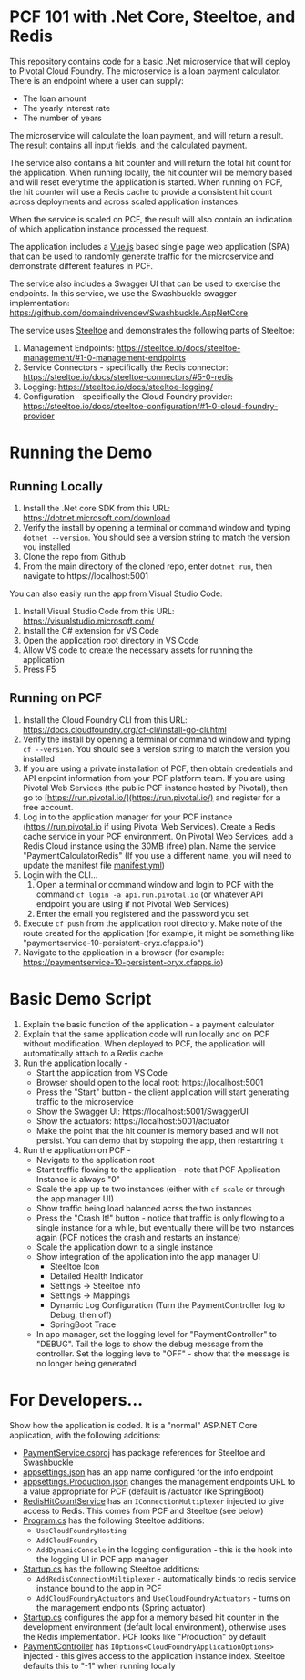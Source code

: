 # PCF 101 with .Net Core, Steeltoe, and Redis
This repository contains code for a basic .Net microservice that will deploy to Pivotal Cloud Foundry. The microservice is a loan payment calculator. There is an endpoint where a user can supply:

- The loan amount
- The yearly interest rate
- The number of years

The microservice will calculate the loan payment, and will return a result. The result contains all input fields, and the calculated payment.

The service also contains a hit counter and will return the total hit count for the application. When running locally, the hit counter will be memory based and will reset everytime the application is started. When running on PCF, the hit counter will use a Redis cache to provide a consistent hit count across deployments and across scaled application instances.

When the service is scaled on PCF, the result will also contain an indication of which application instance processed the request.

The application includes a [Vue.js](https://vuejs.org/) based single page web application (SPA) that can be used to randomly generate traffic for the microservice and demonstrate different features in PCF.

The service also includes a Swagger UI that can be used to exercise the endpoints. In this service, we use the Swashbuckle swagger implementation: https://github.com/domaindrivendev/Swashbuckle.AspNetCore

The service uses [Steeltoe](https://steeltoe.io/) and demonstrates the following parts of Steeltoe:

1. Management Endpoints: https://steeltoe.io/docs/steeltoe-management/#1-0-management-endpoints
1. Service Connectors - specifically the Redis connector: https://steeltoe.io/docs/steeltoe-connectors/#5-0-redis
1. Logging: https://steeltoe.io/docs/steeltoe-logging/
1. Configuration - specifically the Cloud Foundry provider: https://steeltoe.io/docs/steeltoe-configuration/#1-0-cloud-foundry-provider

# Running the Demo

## Running Locally

1. Install the .Net core SDK from this URL: https://dotnet.microsoft.com/download
1. Verify the install by opening a terminal or command window and typing `dotnet --version`. You should see a version string to match the version you installed
1. Clone the repo from Github
1. From the main directory of the cloned repo, enter `dotnet run`, then navigate to https://localhost:5001

You can also easily run the app from Visual Studio Code:

1. Install Visual Studio Code from this URL: https://visualstudio.microsoft.com/
1. Install the C# extension for VS Code
1. Open the application root directory in VS Code
1. Allow VS code to create the necessary assets for running the application
1. Press F5

## Running on PCF

1. Install the Cloud Foundry CLI from this URL: https://docs.cloudfoundry.org/cf-cli/install-go-cli.html
1. Verify the install by opening a terminal or command window and typing `cf --version`. You should see a version string to match the version you installed
1. If you are using a private installation of PCF, then obtain credentials and API enpoint information from your PCF platform team. If you are using Pivotal Web Services (the public PCF instance hosted by Pivotal), then go to [https://run.pivotal.io/](https://run.pivotal.io/) and register for a free account.
1. Log in to the application manager for your PCF instance (https://run.pivotal.io if using Pivotal Web Services). Create a Redis cache service in your PCF environment. On Pivotal Web Services, add a Redis Cloud instance using the 30MB (free) plan. Name the service "PaymentCalculatorRedis" (If you use a different name, you will need to update the manifest file [manifest.yml](manifest.yml))
1. Login with the CLI...
    1. Open a terminal or command window and login to PCF with the command `cf login -a api.run.pivotal.io` (or whatever API endpoint you are using if not Pivotal Web Services)
    1. Enter the email you registered and the password you set
1. Execute `cf push` from the application root directory. Make note of the route created for the application (for example, it might be something like "paymentservice-10-persistent-oryx.cfapps.io")
1. Navigate to the application in a browser (for example: https://paymentservice-10-persistent-oryx.cfapps.io)

# Basic Demo Script

1. Explain the basic function of the application - a payment calculator
1. Explain that the same application code will run locally and on PCF without modification. When deployed to PCF, the application will automatically attach to a Redis cache
1. Run the application locally -
    - Start the application from VS Code
    - Browser should open to the local root: https://localhost:5001
    - Press the "Start" button - the client application will start generating traffic to the microservice
    - Show the Swagger UI: https://localhost:5001/SwaggerUI
    - Show the actuators: https://localhost:5001/actuator
    - Make the point that the hit counter is memory based and will not persist. You can demo that by stopping the app, then restartring it
1. Run the application on PCF -
    - Navigate to the application root
    - Start traffic flowing to the application - note that PCF Application Instance is always "0"
    - Scale the app up to two instances (either with `cf scale` or through the app manager UI)
    - Show traffic being load balanced acrss the two instances
    - Press the "Crash It!" button - notice that traffic is only flowing to a single instance for a while, but eventually there will be two instances again (PCF notices the crash and restarts an instance)
    - Scale the application down to a single instance
    - Show integration of the application into the app manager UI
        - Steeltoe Icon
        - Detailed Health Indicator
        - Settings -> Steeltoe Info
        - Settings -> Mappings
        - Dynamic Log Configuration (Turn the PaymentController log to Debug, then off)
        - SpringBoot Trace
    - In app manager, set the logging level for "PaymentController" to "DEBUG". Tail the logs to show the debug message from the controller. Set the logging leve to "OFF" - show that the message is no longer being generated

# For Developers...
Show how the application is coded. It is a "normal" ASP.NET Core application, with the following additions:

- [PaymentService.csproj](PaymentService.csproj) has package references for Steeltoe and Swashbuckle
- [appsettings.json](appsettings.json) has an app name configured for the info endpoint
- [appsettings.Production.json](appsettings.Production.json) changes the management endpoints URL to a value appropriate for PCF (default is /actuator like SpringBoot)
- [RedisHitCountService](Services/RedisHitCountService.cs) has an `IConnectionMultiplexer` injected to give access to Redis. This comes from PCF and Steeltoe (see below)
- [Program.cs](Program.cs) has the following Steeltoe additions:
    - `UseCloudFoundryHosting`
    - `AddCloudFoundry`
    - `AddDynamicConsole` in the logging configuration - this is the hook into the logging UI in PCF app manager
- [Startup.cs](Startup.cs) has the following Steeltoe additions:
    - `AddRedisConnectionMiltiplexer` - automatically binds to redis service instance bound to the app in PCF
    - `AddCloudFoundryActuators` and `UseCloudFoundryActuators` - turns on the management endpoints (Spring actuator)
- [Startup.cs](Startup.cs) configures the app for a memory based hit counter in the development environment (default local environment), otherwise uses the Redis implementation. PCF looks like "Production" by default
- [PaymentController](Controllers/PaymentController.cs) has `IOptions<CloudFoundryApplicationOptions>` injected - this gives access to the application instance index. Steeltoe defaults this to "-1" when running locally
